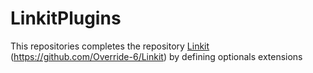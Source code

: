 # LinkitPlugins
This repositories completes the repository [Linkit](https://github.com/Override-6/Linkit) (https://github.com/Override-6/Linkit) by defining optionals extensions
